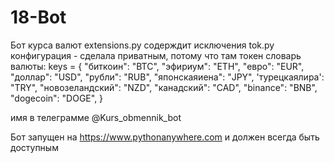 # 18-Bot
Бот курса валют
extensions.py содерждит исключения
tok.py конфигурация - сделала приватным, потому что там токен
словарь валюты: 
keys = {
    "биткоин": "BTC",
    "эфириум": "ETH",
    "евро": "EUR",
    "доллар": "USD",
    "рубли": "RUB",
    "японскаяиена": "JPY",
    'турецкаялира': "TRY",
    "новозеландский": "NZD",
    "канадский": "CAD",
    "binance": "BNB",
    "dogecoin": "DOGE",
}

имя в телеграмме @Kurs_obmennik_bot

Бот запущен на https://www.pythonanywhere.com и должен всегда быть доступным
